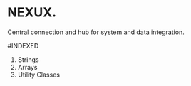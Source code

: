# NEXUX.
Central connection and hub for system and data integration.

#INDEXED
1. Strings
2. Arrays
3. Utility Classes
